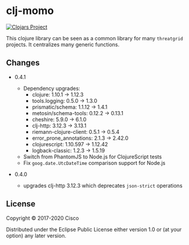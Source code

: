 # clj-momo

[![Clojars Project](https://img.shields.io/clojars/v/threatgrid/clj-momo.svg)](https://clojars.org/threatgrid/clj-momo)

This clojure library can be seen as a common library for many `threatgrid` projects.
It centralizes many generic functions.

## Changes

- 0.4.1
  - Dependency upgrades:
    - clojure: 1.10.1 → 1.12.3
    - tools.logging: 0.5.0 → 1.3.0
    - prismatic/schema: 1.1.12 → 1.4.1
    - metosin/schema-tools: 0.12.2 → 0.13.1
    - cheshire: 5.9.0 → 6.1.0
    - clj-http: 3.12.3 → 3.13.1
    - riemann-clojure-client: 0.5.1 → 0.5.4
    - error_prone_annotations: 2.1.3 → 2.42.0
    - clojurescript: 1.10.597 → 1.12.42
    - logback-classic: 1.2.3 → 1.5.19
  - Switch from PhantomJS to Node.js for ClojureScript tests
  - Fix `goog.date.UtcDateTime` comparison support for Node.js

- 0.4.0
  - upgrades clj-http 3.12.3 which deprecates `json-strict` operations

## License

Copyright © 2017-2020 Cisco

Distributed under the Eclipse Public License either version 1.0 or (at
your option) any later version.
